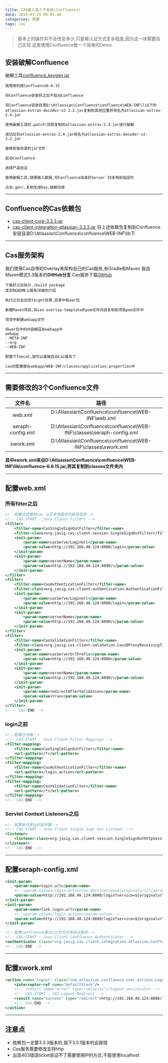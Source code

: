 ```yaml
---
title: CAS嵌入各个子系统(Confluence)
date: 2019-07-25 09:05:40
categories: 搭建
tags: cas
---
```

> 基本上的操作并不会改变多少,只是看认证方式复杂程度,因为这一块需要自己实现.这里使用Confluence做一个简单的Demo.

<!-- more -->

## 安装破解Confluence
破解工具[confluence_keygen.jar](https://github.com/jxeditor/Software/blob/master/cas/confluence_keygen.jar)
```
我使用的是Confluence6.6.15

将Confluence安装好之后不启动Confluence

将Confluence安装目录D:\Atlassian\Confluence\confluence\WEB-INF\lib下的atlassian-extras-decoder-v2-3.2.jar复制到其他位置并改名为atlassian-extras-2.4.jar

使用破解工具的.patch!将刚复制的atlassian-extras-2.4.jar进行破解

成功后将atlassian-extras-2.4.jar改名为atlassian-extras-decoder-v2-3.2.jar

替换安装目录的jar文件

启动Confluence

选择产品验证

使用破解工具,随便输入数据,将Confluence自身的Server ID复制到指定栏

点击.gen!,复制生成Key,破解完成
```

---

## Confluence的Cas依赖包
- [cas-client-core-3.3.3.jar](https://github.com/jxeditor/Software/blob/master/cas/cas-client-core-3.3.3.jar)
- [cas-client-integration-atlassian-3.3.3.jar](https://github.com/jxeditor/Software/blob/master/cas/cas-client-integration-atlassian-3.3.3.jar)
将上述依赖包复制到Confluence安装目录D:\Atlassian\Confluence\confluence\WEB-INF\lib下

---

## Cas服务架构
我们使用Cas自带的Overlay来架构自己的Cas服务,有Gradle和Maven
我选Maven模式5.3版本的**GitHub分支**
Cas服务下载[GitHub](https://github.com/apereo/cas-overlay-template/tree/5.3)
```
下载好之后执行./build package
其实README上都有详细的介绍

执行之后会出现target目录,目录中有war包

新建Maven项目,将cas-overlay-template的pom文件内容复制到项目pom文件中

项目中新建webapp文件

将war包中的内容解压到webapp中
webapp
--META-INF
--org
--WEB-INF

配置下Tomcat,就可以直接启动Cas服务了

Cas的配置都在webapp/WEB-INF/classes/application.properties中
```

---

## 需要修改的3个Confluence文件
| 文件名 | 路径 |
| :-: | :-: |
| web.xml | D:\Atlassian\Confluence\confluence\WEB-INF\web.xml |
| seraph-config.xml | D:\Atlassian\Confluence\confluence\WEB-INF\classes\seraph-config.xml |
| xwork.xml | D:\Atlassian\Confluence\confluence\WEB-INF\classes\xwork.xml |
**其中xwork.xml来自D:\Atlassian\Confluence\confluence\WEB-INF\lib\confluence-6.6.15.jar,将其复制到classes文件夹内**

---

## 配置web.xml
### 所有filter之后
```xml
<!--配置过滤器和cas 以及本地服务的路径信息-->
<!-- CAS:START - Java Client Filters -->
<filter>
    <filter-name>CasSingleSignOutFilter</filter-name>
    <filter-class>org.jasig.cas.client.session.SingleSignOutFilter</filter-class>
    <init-param>
        <param-name>casServerLoginUrl</param-name>
        <param-value>http://192.168.40.124:8080/login</param-value>
    </init-param>
    <init-param>
        <param-name>serverName</param-name>
        <param-value>http://192.168.40.124:8090/</param-value>
    </init-param>
</filter>
<filter>
    <filter-name>CasAuthenticationFilter</filter-name>
    <filter-class>org.jasig.cas.client.authentication.AuthenticationFilter</filter-class>
    <init-param>
        <param-name>casServerLoginUrl</param-name>
        <param-value>http://192.168.40.124:8080/login</param-value>
    </init-param>
    <init-param>
        <param-name>serverName</param-name>
        <param-value>http://192.168.40.124:8090/</param-value>
    </init-param>
</filter>
<filter>
    <filter-name>CasValidationFilter</filter-name>
    <filter-class>org.jasig.cas.client.validation.Cas20ProxyReceivingTicketValidationFilter</filter-class>
    <init-param>
        <param-name>casServerUrlPrefix</param-name>
        <param-value>http://192.168.40.124:8080</param-value>
    </init-param>
    <init-param>
        <param-name>serverName</param-name>
        <param-value>http://192.168.40.124:8090/</param-value>
    </init-param>
    <init-param>
        <param-name>redirectAfterValidation</param-name>
        <param-value>true</param-value>
    </init-param>
</filter>
<!--- CAS:END -->
```
### login之前
```xml
<!--配置过滤器-->
<!-- CAS:START - Java Client Filter Mappings -->
<filter-mapping>
    <filter-name>CasSingleSignOutFilter</filter-name>
    <url-pattern>/*</url-pattern>
</filter-mapping>
<filter-mapping>
    <filter-name>CasAuthenticationFilter</filter-name>
    <url-pattern>/login.action</url-pattern>
</filter-mapping>
<filter-mapping>
    <filter-name>CasValidationFilter</filter-name>
    <url-pattern>/*</url-pattern>
</filter-mapping>
<!-- CAS:END -->
```
### Servlet Context Listeners之后
```xml
<!--配置单点登出的监听器-->
<!-- CAS:START - Java Client Single Sign Out Listener -->
<listener>
    <listener-class>org.jasig.cas.client.session.SingleSignOutHttpSessionListener</listener-class>
</listener>
<!-- CAS:END -->
```

---

## 配置seraph-config.xml
```xml
<init-param>
    <param-name>login.url</param-name>
    <!--<param-value>/login.action?os_destination=${originalurl}</param-value>-->
    <param-value>http://192.168.40.124:8080/login?service=${originalurl}</param-value>
</init-param>
<init-param>
    <param-name>link.login.url</param-name>
    <!--<param-value>/login.action</param-value>-->
    <param-value>http://192.168.40.124:8080/login?service=${originalurl}</param-value>
</init-param>

<!--配置confluence通过cas的方式来验证服务-->
<!-- CAS:START - Java Client Confluence Authenticator -->
<authenticator class="org.jasig.cas.client.integration.atlassian.ConfluenceCasAuthenticator"/>
<!-- CAS:END -->
```

---

## 配置xwork.xml
```xml
<action name="logout" class="com.atlassian.confluence.user.actions.LogoutAction">
    <interceptor-ref name="defaultStack"/>
    <!-- <result name="error" type="velocity">/logout.vm</result> -->
    <!-- CAS:START - CAS Logout Redirect -->
    <result name="success" type="redirect">http://192.168.40.124:8080/logout</result>
    <!-- CAS:END -->
</action>
```

---

## 注意点
- 依赖包一定要3.3.3版本的,我下3.5.1版本的会报错
- Cas服务需要修改支持http
- 出现403错误ticket验证不了需要使用IP的方式,不能使用localhost